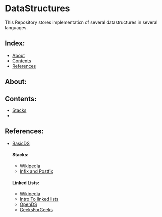 # DataStructures

This Repository stores implementation of several datastructures in several languages.

## Index:

  - [About](#about)
  - [Contents](#contents)
  - [References](#references)


## About:

## Contents:
  - [Stacks](#stacks) 
  - 


## References:
  - [BasicDS](https://www.w3schools.in/data-structures-tutorial/intro/)
  
    #### Stacks:
      - [Wikipedia](https://en.wikipedia.org/wiki/Stack_(abstract_data_type))
      - [Infix and Postfix](https://simplesnippets.tech/infix-to-postfix-conversion-using-stack-data-structure-with-c-program-code/)

    #### Linked Lists:
      - [Wikipedia](https://en.wikipedia.org/wiki/Linked_list)
      - [Intro To linked lists](http://cslibrary.stanford.edu/103/)
      - [OpenDS](https://opendatastructures.org/versions/edition-0.1g/ods-python/3_Linked_Lists.html)
      - [GeeksForGeeks](https://www.tutorialspoint.com/data_structures_algorithms/linked_lists_algorithm.htm)

